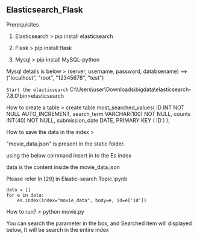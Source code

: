 ## Elasticsearch_Flask

Prerequisites
1. Elasticsearch  >
pip install elasticsearch

2. Flask > 
pip install flask

3. Mysql >
pip install MySQL-python

Mysql details is below > 
(server, username, password, databsename) ==> ("localhost", "root", "12345678", "test")

`Start the elasticsearch` 
C:\Users\user\Downloads\bigdata\elasticsearch-7.8.0\bin>elasticsearch


How to create a table > 
create table most_searched_values(
   ID INT NOT NULL AUTO_INCREMENT,
   search_term VARCHAR(100) NOT NULL,
   counts INT(40) NOT NULL,
   submission_date DATE,
   PRIMARY KEY ( ID )
);

How to save the data in the index >

"movie_data.json" is present in the static folder. 

using the below command insert in to the Es index

data is the content inside the movie_data.json

Please refer In [29] in Elastic-search Topic.ipynb
```
data = []
for e in data:
    es.index(index="movie_data", body=e, id=e['id'])
```
How to run? > 
python movie.py

You can search the parameter in the box, and Searched item will displayed below, It will be search in the entire index



